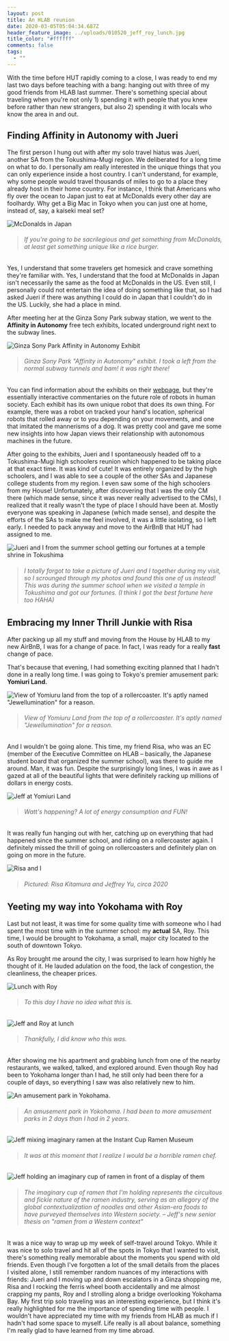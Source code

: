 ```yaml
---
layout: post
title: An HLAB reunion
date: 2020-03-05T05:04:34.687Z
header_feature_image: ../uploads/010520_jeff_roy_lunch.jpg
title_color: "#ffffff"
comments: false
tags:
  - ""
---
```

With the time before HUT rapidly coming to a close, I was ready to end my last two days before teaching with a bang: hanging out with three of my good friends from HLAB last summer. There's something special about traveling when you're not only 1) spending it with people that you knew before rather than new strangers, but also 2) spending it with locals who know the area in and out. 

## Finding Affinity in Autonomy with Jueri

The first person I hung out with after my solo travel hiatus was Jueri, another SA from the Tokushima-Mugi region. We deliberated for a long time on what to do. I personally am really interested in the unique things that you can only experience inside a host country. I can't understand, for example, why some people would travel thousands of miles to go to a place they already host in their home country. For instance, I think that Americans who fly over the ocean to Japan just to eat at McDonalds every other day are foolhardy. Why get a Big Mac in Tokyo when you can just one at home, instead of, say, a kaiseki meal set? 

![McDonalds in Japan](/images/mcdonalds_japan.jpg)

> ###### *If you're going to be sacrilegious and get something from McDonalds, at least get something unique like a rice burger.*

Yes, I understand that some travelers get homesick and crave something they're familiar with. Yes, I understand that the food at McDonalds in Japan isn't necessarily the same as the food at McDonalds in the US. Even still, I personally could not entertain the idea of doing something like that, so I had asked Jueri if there was anything I could do in Japan that I couldn't do in the US. Luckily, she had a place in mind.

After meeting her at the Ginza Sony Park subway station, we went to the **Affinity in Autonomy** free tech exhibits, located underground right next to the subway lines.

![Ginza Sony Park Affinity in Autonomy Exhibit](/images/ginza_sony_park.jpg)

> ###### *Ginza Sony Park "Affinity in Autonomy" exhibit. I took a left from the normal subway tunnels and bam! it was right there!*

You can find information about the exhibits on their [webpage](https://www.ginzasonypark.jp/e/program/020/), but they're essentially interactive commentaries on the future role of robots in human society. Each exhibit has its own unique robot that does its own thing. For example, there was a robot on tracked your hand's location, spherical robots that rolled away or to you depending on your movements, and one that imitated the mannerisms of a dog. It was pretty cool and gave me some new insights into how Japan views their relationship with autonomous machines in the future.

After going to the exhibits, Jueri and I spontaneously headed off to a Tokushima-Mugi high schoolers reunion which happened to be taking place at that exact time. It was kind of cute! It was entirely organized by the high schoolers, and I was able to see a couple of the other SAs and Japanese college students from my region. I even saw some of the high schoolers from my House! Unfortunately, after discovering that I was the only CM there (which made sense, since it was never really advertised to the CMs), I realized that it really wasn't the type of place I should have been at. Mostly everyone was speaking in Japanese (which made sense), and despite the efforts of the SAs to make me feel involved, it was a little isolating, so I left early. I needed to pack anyway and move to the AirBnB that HUT had assigned to me.

![Jueri and I from the summer school getting our fortunes at a temple shrine in Tokushima](/images/jueri_and_jeff.jpg)

> ###### *I totally forgot to take a picture of Jueri and I together during my visit, so I scrounged through my photos and found this one of us instead! This was during the summer school when we visited a temple in Tokushima and got our fortunes. (I think I got the best fortune here too HAHA)*

## Embracing my Inner Thrill Junkie with Risa

After packing up all my stuff and moving from the House by HLAB to my new AirBnB, I was for a change of pace. In fact, I was ready for a really **fast** change of pace.

That's because that evening, I had something exciting planned that I hadn't done in a really long time. I was going to Tokyo's premier amusement park: **Yomiuri Land.**

![View of Yomiuru land from the top of a rollercoaster. It's aptly named "Jewellumination" for a reason.](/images/yomiuri_land_view.jpg)

> ###### *View of Yomiuru Land from the top of a rollercoaster. It's aptly named "Jewellumination" for a reason.*

And I wouldn't be going alone. This time, my friend Risa, who was an EC (member of the Executive Committee on HLAB – basically, the Japanese student board that organized the summer school), was there to guide me around. Man, it was fun. Despite the surprisingly long lines, I was in awe as I gazed at all of the beautiful lights that were definitely racking up millions of dollars in energy costs.

![Jeff at Yomiuri Land](/images/jeff_yomiuri_land.jpg)

> ###### *Watt's happening? A lot of energy consumption and FUN!*

It was really fun hanging out with her, catching up on everything that had happened since the summer school, and riding on a rollercoaster again. I definitely missed the thrill of going on rollercoasters and definitely plan on going on more in the future.

![Risa and I ](/images/risa_and_jeff.jpg)

> ###### *Pictured: Risa Kitamura and Jeffrey Yu, circa 2020*

## Yeeting my way into Yokohama with Roy

Last but not least, it was time for some quality time with someone who I had spent the most time with in the summer school: my **actual** SA, Roy. This time, I would be brought to Yokohama, a small, major city located to the south of downtown Tokyo.

As Roy brought me around the city, I was surprised to learn how highly he thought of it. He lauded adulation on the food, the lack of congestion, the cleanliness, the cheaper prices. 

![Lunch with Roy](/images/roy_yokohama_lunch.jpg)

> ###### *To this day I have no idea what this is.*

![Jeff and Roy at lunch](/images/jeff_roy_lunch.jpg)

> ###### *Thankfully, I did know who this was.*

After showing me his apartment and grabbing lunch from one of the nearby restaurants, we walked, talked, and explored around. Even though Roy had been to Yokohama longer than I had, he still only had been there for a couple of days, so everything I saw was also relatively new to him.

![An amusement park in Yokohama.](/images/yokohama_amusement_park.jpg)

> ###### *An amusement park in Yokohama. I had been to more amusement parks in 2 days than I had in 2 years.*

![Jeff mixing imaginary ramen at the Instant Cup Ramen Museum](/images/jeff_ramen_museum.jpg)

> ###### *It was at this moment that I realize I would be a horrible ramen chef.*

![Jeff holding an imaginary cup of ramen in front of a display of them](/images/jeff_ramen_museum_display.jpg)

> ###### *The imaginary cup of ramen that I'm holding represents the circuitous and fickle nature of the ramen industry, serving as an allegory of the global contextualization of noodles and other Asian-era foods to have purveyed themselves into Western society. – Jeff's new senior thesis on "ramen from a Western context"*

It was a nice way to wrap up my week of self-travel around Tokyo. While it was nice to solo travel and hit all of the spots in Tokyo that I wanted to visit, there's something really memorable about the moments you spend with old friends. Even though I've forgotten a lot of the small details from the places I visited alone, I still remember random nuances of my interactions with friends: Jueri and I moving up and down escalators in a Ginza shopping me, Risa and I rocking the ferris wheel booth accidentally and me almost crapping my pants, Roy and I strolling along a bridge overlooking Yokohama Bay. My first trip solo traveling was an interesting experience, but I think it's really highlighted for me the importance of spending time with people. I wouldn't have appreciated my time with my friends from HLAB as much if I hadn't had some space to myself. Life really is all about balance, something I'm really glad to have learned from my time abroad.
